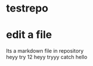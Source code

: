 # testrepo
# edit a file
Its a markdown file in repository
<br>
heyy
try
12
heyy
tryyy
catch
hello

